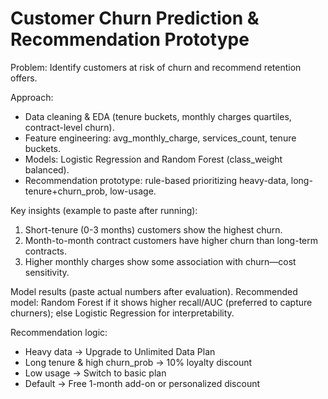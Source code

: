 # Customer Churn Prediction & Recommendation Prototype

Problem: Identify customers at risk of churn and recommend retention offers.

Approach:
- Data cleaning & EDA (tenure buckets, monthly charges quartiles, contract-level churn).
- Feature engineering: avg_monthly_charge, services_count, tenure buckets.
- Models: Logistic Regression and Random Forest (class_weight balanced).
- Recommendation prototype: rule-based prioritizing heavy-data, long-tenure+churn_prob, low-usage.

Key insights (example to paste after running):
1. Short-tenure (0-3 months) customers show the highest churn.
2. Month-to-month contract customers have higher churn than long-term contracts.
3. Higher monthly charges show some association with churn—cost sensitivity.

Model results (paste actual numbers after evaluation).
Recommended model: Random Forest if it shows higher recall/AUC (preferred to capture churners); else Logistic Regression for interpretability.

Recommendation logic:
- Heavy data -> Upgrade to Unlimited Data Plan
- Long tenure & high churn_prob -> 10% loyalty discount
- Low usage -> Switch to basic plan
- Default -> Free 1-month add-on or personalized discount
